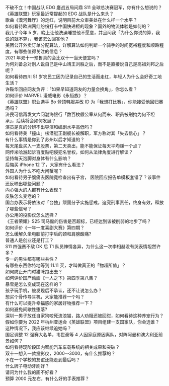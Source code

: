 不破不立！中国战队 EDG 鏖战五局问鼎 S11 全球总决赛冠军，你有什么想说的？  
《英雄联盟》玩家最近常提起的 EDG 战队是什么来头？  
歌曲《漠河舞厅》的走红，说明目前大众审美处在什么样一个水平？  
如何看待欧洲网红纷纷打卡中国快递柜的现象？国外的物流体验是如何的？  
我儿子今年 5 岁，晚上让他洗澡睡觉他不愿意，并且问我「为什么你说的算，我说的就不算」，我该怎么回答他？  
美团公开外卖订单分配算法，详解算法如何判断一个骑手的时间宽裕程度和顺路程度，有哪些值得关注的信息？  
2021 年双十一预售真的会比双十一当天便宜吗？  
为何刘备总对别人说自己是中山靖王刘胜之后，而不是直接说自己是高祖刘邦之后呢？  
如何看待四川 51 岁农民工因为记录自己的生活而走红，年轻人为什么会好奇工地生活？  
许鞍华回应网友负评：「如果早知道网友的力量会换角」，你怎么看？  
如何评价 MARVEL 漫威电影《永恒族》？  
《英雄联盟》职业选手 Bo 登顶韩服并改 ID 为「我想打比赛」，你能接受他回归赛场吗？  
济民可信再发文六问渤海银行「数百枚假公章从何而来、职员被刑拘为何不坦承」，后续将会如何发展？  
演员是真的分辨不出导演和编剧水平高低吗？  
如何看待美「撞山」核潜艇正副舰长被解职，军方称对其「失去信心」？  
有什么事情是你到了苏州以后才知道的？  
每天尾盘买入一支股票，第二天卖出，能不能保证每天平均赚一个点？  
网传米哈游起诉百度贴吧侵犯名誉权，如何从法律角度进行解读？  
坚持每天泡脚对身体有什么影响？  
后悔买 iPhone 12 了，大家有什么看法？  
外国人为什么不吃大闸蟹呢？  
如何看待男子腹痛去医院竟检查出有子宫， 医院回应报告单模板套错了？该事件还反映出哪些问题？  
内心强大的人都有什么表现？  
皮肤怎么变老的？  
国台办表示将依法对「台独」顽固分子实施惩戒，追究刑事责任，终身有效，释放了哪些信号？  
办公用的投影仪怎么选择？  
《王者荣耀》S25 司马懿的伤害是否超标，已经达到该被削弱的地步了吗？  
如何评价《一年一度喜剧大赛》第四期？  
怎么缓解久坐电脑前打字后的颈和肩膀酸痛?  
普通人是创业还是打工？  
S11 四强赛不敌 DK 后 T1 队员神情各异，为什么这一次李相赫没有哭表情坦然许多？  
专一的男生都有哪些共性？  
有哪些东西你特地等到 11.11 买，才叫做真正的「物超所值」？  
如何防止开门时猫咪跑出去？  
如何评价国产动画《一人之下》第四季第八集？  
暴雪是怎么变成现在这样的？  
孩子玩手机，被发现后不承认，还不让说怎么办？  
想买个骨传导耳机，大家能推荐一个吗？  
有什么可以提升幸福感的家居好物推荐一下？  
如何避免间歇性堕落?  
深圳一男子放任自家狗咬死流浪猫，路人劝阻还被回怼，如何看待这种养宠行为？  
假如你要为 2022 年杭州亚运会《英雄联盟》项目组建一支国家队，你会选谁？  
这种情况下，我应该继续追她吗？  
国足调整 12 强赛大名单，韦世豪等 4 人因家庭原因离队，对阵阿曼和澳大利亚前景如何？  
如何看待现阶段国内智能汽车车载系统的相关成果和突破？  
双十一想入一款投影仪，2000～3000，有什么推荐的？  
不在一个学校的友谊还能走到最后吗？  
什么牌子电动牙刷好？  
请问为什么我的画不好看？  
预算 2000 元左右，有什么好的手表推荐？  
